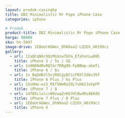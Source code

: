 ```yaml
---
layout: produk-casinghp
title: DBZ Minimalistic Mr Popo iPhone Case
categories: iphone

# Produk
product-title: DBZ Minimalistic Mr Popo iPhone Case
harga: 90000
sku: hn-5047
image-drive: 1EBoUrHGWec_DhN9aaZ-LQIEh_H0199cz
gallery:
  - url: 1IaQCqNXchOzMsmzw7bFm_EfahxnLw6N5
    title: iPhone 5 / 5s / SE
  - url: 1v9N8NdMxRQlbr7RRg90-FpBBmp-abmTi
    title: iPhone 6 / 6s
  - url: 1v_BqGmNJl5vjROCgyQCscFN3lIdbs35f
    title: iPhone 6 Plus / 6s Plus
  - url: 15oUHe-wi5_MIfSNmRoZXL7vH62JeVpFP
    title: iPhone 7 / 8
  - url: 14fB5LlolccW9zwqZnKb7HlBw4Rz86KdG
    title: iPhone 7 Plus / 8 Plus
  - url: 1EBoUrHGWec_DhN9aaZ-LQIEh_H0199cz
    title: iPhone X
---
```


